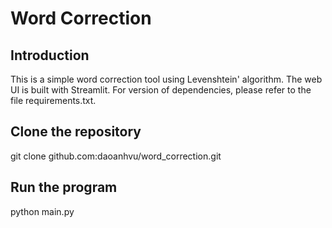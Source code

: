 # Word Correction

## Introduction
This is a simple word correction tool using Levenshtein' algorithm. The web UI is built with Streamlit.
For version of dependencies, please refer to the file requirements.txt.

## Clone the repository
git clone github.com:daoanhvu/word_correction.git

## Run the program
python main.py